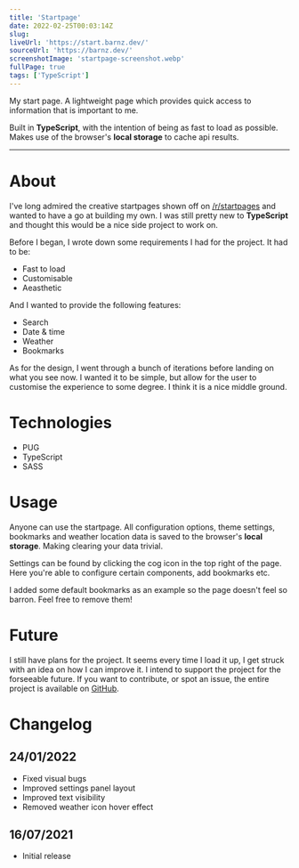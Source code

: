 ```yaml
---
title: 'Startpage'
date: 2022-02-25T00:03:14Z
slug:
liveUrl: 'https://start.barnz.dev/'
sourceUrl: 'https://barnz.dev/'
screenshotImage: 'startpage-screenshot.webp'
fullPage: true
tags: ['TypeScript']
---
```


My start page. A lightweight page which provides quick access to information that is important to me.

Built in **TypeScript**, with the intention of being as fast to load as possible. Makes use of the browser's **local storage** to cache api results.

<!--more-->

---

# About

I've long admired the creative startpages shown off on [/r/startpages](https://old.reddit.com/r/startpages/) and wanted to have a go at building my own. I was still pretty new to **TypeScript** and thought this would be a nice side project to work on.

Before I began, I wrote down some requirements I had for the project. It had to be:

- Fast to load
- Customisable 
- Aeasthetic

And I wanted to provide the following features:
- Search
- Date & time
- Weather
- Bookmarks

As for the design, I went through a bunch of iterations before landing on what you see now. I wanted it to be simple, but allow for the user to customise the experience to some degree. I think it is a nice middle ground.

# Technologies

- PUG
- TypeScript
- SASS

# Usage

Anyone can use the startpage. All configuration options, theme settings, bookmarks and weather location data is saved to the browser's **local storage**. Making clearing your data trivial.

Settings can be found by clicking the cog icon in the top right of the page. Here you're able to configure certain components, add bookmarks etc.

I added some default bookmarks as an example so the page doesn't feel so barron. Feel free to remove them!

# Future

I still have plans for the project. It seems every time I load it up, I get struck with an idea on how I can improve it. I intend to support the project for the forseeable future. If you want to contribute, or spot an issue, the entire project is available on [GitHub](https://github.com/incinn/startpage).

# Changelog

## 24/01/2022
  - Fixed visual bugs
  - Improved settings panel layout
  - Improved text visibility
  - Removed weather icon hover effect

## 16/07/2021
  - Initial release

